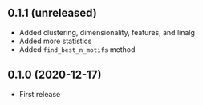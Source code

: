 ## 0.1.1 (unreleased)

- Added clustering, dimensionality, features, and linalg
- Added more statistics
- Added `find_best_n_motifs` method

## 0.1.0 (2020-12-17)

- First release
